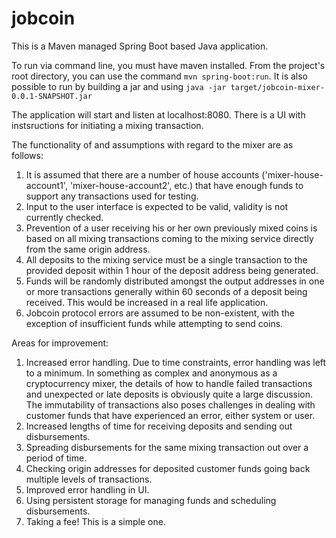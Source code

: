 # jobcoin

This is a Maven managed Spring Boot based Java application.

To run via command line, you must have maven installed. From the project's root directory, you can use the command `mvn spring-boot:run`.
It is also possible to run by building a jar and using `java -jar target/jobcoin-mixer-0.0.1-SNAPSHOT.jar`

The application will start and listen at localhost:8080. There is a UI with instsructions for initiating a mixing transaction.

The functionality of and assumptions with regard to the mixer are as follows:

1. It is assumed that there are a number of house accounts ('mixer-house-account1', 'mixer-house-account2', etc.) that have enough funds to support any transactions used for testing.
2. Input to the user interface is expected to be valid, validity is not currently checked.
3. Prevention of a user receiving his or her own previously mixed coins is based on all mixing transactions coming to the mixing service directly from the same origin address.
4. All deposits to the mixing service must be a single transaction to the provided deposit within 1 hour of the deposit address being generated.
5. Funds will be randomly distributed amongst the output addresses in one or more transactions generally within 60 seconds of a deposit being received. This would be increased in a real life application.
6. Jobcoin protocol errors are assumed to be non-existent, with the exception of insufficient funds while attempting to send coins.

Areas for improvement:
1. Increased error handling. Due to time constraints, error handling was left to a minimum. In something as complex and anonymous as a cryptocurrency mixer, the details of how to handle failed transactions and unexpected or late deposits is obviously quite a large discussion. The immutability of transactions also poses challenges in dealing with customer funds that have experienced an error, either system or user.
2. Increased lengths of time for receiving deposits and sending out disbursements.
3. Spreading disbursements for the same mixing transaction out over a period of time.
4. Checking origin addresses for deposited customer funds going back multiple levels of transactions.
5. Improved error handling in UI.
6. Using persistent storage for managing funds and scheduling disbursements.
7. Taking a fee! This is a simple one.
